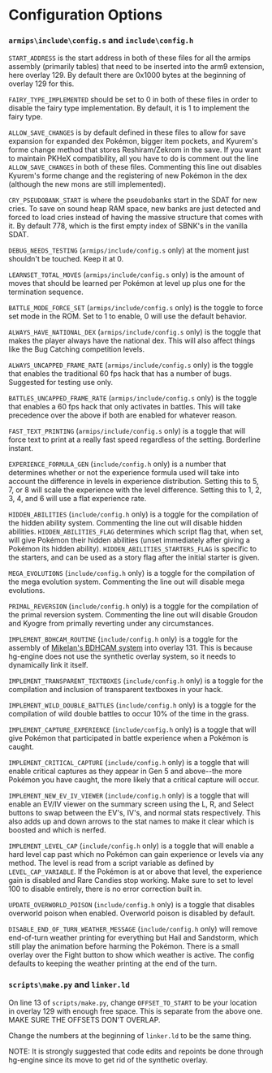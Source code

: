 # Configuration Options

### ``armips\include\config.s`` and ``include\config.h``
 ``START_ADDRESS`` is the start address in both of these files for all the armips assembly (primarily tables) that need to be inserted into the arm9 extension, here overlay 129.  By default there are 0x1000 bytes at the beginning of overlay 129 for this.

 ``FAIRY_TYPE_IMPLEMENTED`` should be set to 0 in both of these files in order to disable the fairy type implementation.  By default, it is 1 to implement the fairy type.

 ``ALLOW_SAVE_CHANGES`` is by default defined in these files to allow for save expansion for expanded dex Pokémon, bigger item pockets, and Kyurem's forme change method that stores Reshiram/Zekrom in the save.  If you want to maintain PKHeX compatibility, all you have to do is comment out the line ``ALLOW_SAVE_CHANGES`` in both of these files.  Commenting this line out disables Kyurem's forme change and the registering of new Pokémon in the dex (although the new mons are still implemented).

 ``CRY_PSEUDOBANK_START`` is where the pseudobanks start in the SDAT for new cries.  To save on sound heap RAM space, new banks are just detected and forced to load cries instead of having the massive structure that comes with it.  By default 778, which is the first empty index of SBNK's in the vanilla SDAT.

 ``DEBUG_NEEDS_TESTING`` (``armips/include/config.s`` only) at the moment just shouldn't be touched.  Keep it at 0.

 ``LEARNSET_TOTAL_MOVES`` (``armips/include/config.s`` only) is the amount of moves that should be learned per Pokémon at level up plus one for the termination sequence.

 ``BATTLE_MODE_FORCE_SET`` (``armips/include/config.s`` only) is the toggle to force set mode in the ROM.  Set to 1 to enable, 0 will use the default behavior.

 ``ALWAYS_HAVE_NATIONAL_DEX`` (``armips/include/config.s`` only) is the toggle that makes the player always have the national dex.  This will also affect things like the Bug Catching competition levels.

 ``ALWAYS_UNCAPPED_FRAME_RATE`` (``armips/include/config.s`` only) is the toggle that enables the traditional 60 fps hack that has a number of bugs.  Suggested for testing use only.

 ``BATTLES_UNCAPPED_FRAME_RATE`` (``armips/include/config.s`` only) is the toggle that enables a 60 fps hack that only activates in battles.  This will take precedence over the above if both are enabled for whatever reason.

 ``FAST_TEXT_PRINTING`` (``armips/include/config.s`` only) is a toggle that will force text to print at a really fast speed regardless of the setting.  Borderline instant.

 ``EXPERIENCE_FORMULA_GEN`` (``include/config.h`` only) is a number that determines whether or not the experience formula used will take into account the difference in levels in experience distribution.  Setting this to 5, 7, or 8 will scale the experience with the level difference.  Setting this to 1, 2, 3, 4, and 6 will use a flat experience rate.

 ``HIDDEN_ABILITIES`` (``include/config.h`` only) is a toggle for the compilation of the hidden ability system.  Commenting the line out will disable hidden abilities.  ``HIDDEN_ABILITIES_FLAG`` determines which script flag that, when set, will give Pokémon their hidden abilities (unset immediately after giving a Pokémon its hidden ability).  ``HIDDEN_ABILITIES_STARTERS_FLAG`` is specific to the starters, and can be used as a story flag after the initial starter is given.

 ``MEGA_EVOLUTIONS`` (``include/config.h`` only) is a toggle for the compilation of the mega evolution system.  Commenting the line out will disable mega evolutions.

 ``PRIMAL_REVERSION`` (``include/config.h`` only) is a toggle for the compilation of the primal reversion system.  Commenting the line out will disable Groudon and Kyogre from primally reverting under any circumstances.

 ``IMPLEMENT_BDHCAM_ROUTINE`` (``include/config.h`` only) is a toggle for the assembly of [Mikelan's BDHCAM system](pokehacking.com/r/20110901) into overlay 131.  This is because hg-engine does not use the synthetic overlay system, so it needs to dynamically link it itself.

 ``IMPLEMENT_TRANSPARENT_TEXTBOXES`` (``include/config.h`` only) is a toggle for the compilation and inclusion of transparent textboxes in your hack.

 ``IMPLEMENT_WILD_DOUBLE_BATTLES`` (``include/config.h`` only) is a toggle for the compilation of wild double battles to occur 10% of the time in the grass.

 ``IMPLEMENT_CAPTURE_EXPERIENCE`` (``include/config.h`` only) is a toggle that will give Pokémon that participated in battle experience when a Pokémon is caught.

 ``IMPLEMENT_CRITICAL_CAPTURE`` (``include/config.h`` only) is a toggle that will enable critical captures as they appear in Gen 5 and above--the more Pokémon you have caught, the more likely that a critical capture will occur.

 ``IMPLEMENT_NEW_EV_IV_VIEWER`` (``include/config.h`` only) is a toggle that will enable an EV/IV viewer on the summary screen using the L, R, and Select buttons to swap between the EV's, IV's, and normal stats respectively.  This also adds up and down arrows to the stat names to make it clear which is boosted and which is nerfed.

 ``IMPLEMENT_LEVEL_CAP`` (``include/config.h`` only) is a toggle that will enable a hard level cap past which no Pokémon can gain experience or levels via any method.  The level is read from a script variable as defined by ``LEVEL_CAP_VARIABLE``.  If the Pokémon is at or above that level, the experience gain is disabled and Rare Candies stop working.  Make sure to set to level 100 to disable entirely, there is no error correction built in.

 ``UPDATE_OVERWORLD_POISON`` (``include/config.h`` only) is a toggle that disables overworld poison when enabled.  Overworld poison is disabled by default.

 ``DISABLE_END_OF_TURN_WEATHER_MESSAGE`` (``include/config.h`` only) will remove end-of-turn weather printing for everything but Hail and Sandstorm, which still play the animation before harming the Pokémon.  There is a small overlay over the Fight button to show which weather is active.  The config defaults to keeping the weather printing at the end of the turn.

### ``scripts\make.py`` and ``linker.ld``
 On line 13 of ``scripts/make.py``, change ``OFFSET_TO_START`` to be your location in overlay 129 with enough free space.  This is separate from the above one.  MAKE SURE THE OFFSETS DON'T OVERLAP.

 Change the numbers at the beginning of ``linker.ld`` to be the same thing.

 NOTE:  It is strongly suggested that code edits and repoints be done through hg-engine since its move to get rid of the synthetic overlay.
